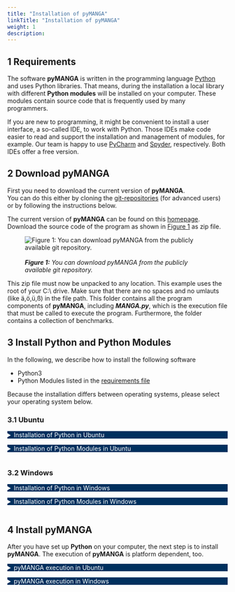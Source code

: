 ```yaml
---
title: "Installation of pyMANGA"
linkTitle: "Installation of pyMANGA"
weight: 1
description: 
---
```


<style type="text/css">
    details summary {color: white; background: #00305E; margin-bottom: 1em;}
    @media(min-width: 992px){
      details{width: 80%}
    }
</style>

## 1 Requirements 

The software **pyMANGA** is written in the programming language [Python](https://www.python.org/) and uses Python libraries. 
That means, during the installation a local library with different **Python modules** will be installed on your computer.
These modules contain source code that is frequently used by many programmers.

If you are new to programming, it might be convenient to install a user interface, a so-called IDE, to work with Python. 
Those IDEs make code easier to read and support the installation and management of modules, for example.
Our team is happy to use [PyCharm](https://www.jetbrains.com/pycharm/) and [Spyder](https://www.spyder-ide.org/), respectively.
Both IDEs offer a free version.

## 2 Download pyMANGA 

First you need to download the current version of **pyMANGA**.  
You can do this either by cloning the [git-repositories](https://github.com/pymanga/pyMANGA/ "https://github.com/pymanga/pyMANGA/") (for advanced users) or by following the instructions below.  

The current version of **pyMANGA** can be found on this [homepage](https://github.com/pymanga/pyMANGA/ "https://github.com/pymanga/pyMANGA/").
Download the source code of the program as shown in <a href="/docs/getting_started/installation/#Figure_1">Figure 1</a> as zip file.

<figure class="alert">
     <img id="Figure_1" src="/pictures/getting_started/installation_of_pymanga/download_pymanga_ubuntu.png" title="Figure 1: You can download pyMANGA from the publicly available git repository.">
	 <figcaption>
     	<i><br><strong>Figure 1:</strong> You can download pyMANGA from the publicly available git repository.</i>
     </figcaption>
</figure>

This zip file must now be unpacked to any location. This example uses the root of your C:\ drive.
Make sure that there are no spaces and no umlauts (like ä,ö,ü,ß) in the file path.
This folder contains all the program components of **pyMANGA**, including ***MANGA.py***, which is the execution file that must be called to execute the program.
Furthermore, the folder contains a collection of benchmarks.

## 3 Install Python and Python Modules

In the following, we describe how to install the following software

- Python3
- Python Modules listed in the [requirements file](https://github.com/pymanga/pyMANGA/blob/master/requirements.txt)

Because the installation differs between operating systems, please select your operating system below.

### 3.1 Ubuntu

<details>
<summary>Installation of Python in Ubuntu</summary>

**Ubuntu 18.04** includes a first installation of (**Python 2** and) **Python 3** by default.
In order to check which version is currently on the computer, after opening a new terminal window with the key combination **"CTRL + Alt + T "**, a version query can be started with the command:

	python3 -V 

It is recommended to update the package directory of the operating system first.
To update the current version, you can use the commands 

	sudo apt update
 
and 

	sudo apt -y upgrade 

to update the whole system - and thus the **Python 3** package.
The updated version can be checked again via the command

	python3 -V

If unexpected problems occur, you can use the command

	sudo apt-get install python3

to (re)install the package.

</details>



<details>
<summary >Installation of Python Modules in Ubuntu <a name="Installation_Ubuntu"></a></summary>

In order to run **pyMANGA**, you may need to install modules that are not yet in the **Python** library but are required by pyMANGA.
Since **Python** also plays an important role in the **Ubuntu** operating system, the pre-installed library is very extensive.
Therefore, it is recommended to install the program first and to install any missing modules after the first execution of the program - **pyMANGA** will tell you which modules are needed.

If **pyMANGA** cannot yet be executed due to missing modules in the local Python library - as mentioned at the beginning - one of the missing packages is displayed in an error message.
For the installation of **Python modules**, **pip** ("Pip installs Python") is suitable.
By opening a terminal window (key combination **Ctrl + Alt + T**) and entering the command

	sudo apt-get install python3-pip

pip can be installed.

To add a **Python module** to the library with **pip** the following command must be entered into a terminal:

	pip3 install name_of_the_module

The modules needed to run **pyMANGA** are listed in the [requirements file](https://github.com/pymanga/pyMANGA/blob/master/requirements.txt). Please download the requirements file by clicking the three dots on the right hand side of the github page and select "Download".
To install all modules listed in the requirements file, you can use the following command. Don't forget to adjust the file to the requirements file according to your download location (e.g. ) 

	pip3 install -r requirements.txt

After all missing modules are installed, restart **pyMANGA**.
If all modules are installed successfully, you should get the following output:


	Traceback (most recent call last):
	  File "MANGA.py", line 26, in main
	    prj = XMLtoProject(xml_project_file=project_file)
	UnboundLocalError: local variable 'project_file' referenced before assignment
	
	During handling of the above exception, another exception occurred:
	
	Traceback (most recent call last):
	  File "MANGA.py", line 38, in <module>
	    main(sys.argv[1:])
	  File "MANGA.py", line 28, in main
	    raise UnboundLocalError('Wrong usage of pyMANGA. Type "python' +
	UnboundLocalError: Wrong usage of pyMANGA. Type "python MANGA.py -h" for additional help.


Even if you get this error message first, it means that **pyMANGA** is installed and works correctly.
The calculation of a first example setup is explained in the section  <a href="/docs/getting_started/first_applications_of_pymanga/">First Applications of **pyMANGA**</a> of this short tutorial.

</details>

### 3.2 Windows

<details>
<summary>Installation of Python in Windows</summary>

To run **pyMANGA**, you must first obtain an **interpreter** for the **Python** programming language.
An example would be **python<sup>T</sup><sup>M</sup>**.
To do this, open your browser and go to [python.org](https://www.python.org/).
In the drop-down menu under ***Download*** you will find the current release version for your operating system of **Python** (this manual describes the procedure for Windows, see <a href="/docs/getting_started/installation/#Figure_2">Figure 2</a>).

<figure class="alert">
     <img id="Figure_2" src="/pictures/getting_started/installation_of_pymanga/download_python_windows_1.jpg" title="Figure 2: Select the python version suitable for Windows on python.org.">
	 <figcaption>
     	<i><br><strong>Figure 2:</strong> Select the python version suitable for Windows on python.org.</i>
     </figcaption>
</figure>

<figure class="alert">
     <img id="Figure_3" src="/pictures/getting_started/installation_of_pymanga/download_python_windows_2.jpg" title="Figure 3: Select Python version 3.7.x from the list of available releases.">
	 <figcaption>
     	<i><br><strong>Figure 3:</strong> Select Python version 3.7.x from the list of available releases.</i>
     </figcaption>
</figure>

Execute the downloaded file (***python-3.7.7-amd64.exe***) like a normal Windows exe and install it on your computer (see <a href="/docs/getting_started/installation/#Figure_4">Figure 4</a>). 

<figure class="alert">
     <img id="Figure_4" src="/pictures/getting_started/installation_of_pymanga/installation_python_windows.jpg" title="Figure 4: Run the downloaded file and install python by following the instructions.">
	 <figcaption>
     	<i><br><strong>Figure 4:</strong> Run the downloaded file and install python by following the instructions.</i>
     </figcaption>
</figure>

This completes the **Python** installation. 
<!-- To start **pyMANGA** some additional preparations have to be made. Go to the subdirectory Preparation and select the appropriate file before your operating system. -->

</details>

<details>
<summary >Installation of Python Modules in Windows <a name="Installation_Ubuntu"></a></summary>

To install python modules, we use the **"Command Prompt"**.
You can easily find it by typing **"Command Prompt"** in the windows search window and opening it with a **mouse click**.
Since pyMANGA is a command line program, everything happens in the command prompt (see <a href="/docs/getting_started/installation/#Figure_5">Figure 5</a>).

<figure class="alert">
     <img id="Figure_5" src="/pictures/getting_started/installation_of_pymanga/open_command_prompt.jpg" title="Figure 5: Start the command prompt">
	 <figcaption>
     	<i><br><strong>Figure 5:</strong> Start the command prompt.</i>
     </figcaption>
</figure>

Now, we install all python modules that are needed to run pyMANGA. As a reminder, the [requirement file](https://github.com/pymanga/pyMANGA/blob/master/requirements.txt) lists all modules that we need to install and is included in the pyMANGA folder you downloaded earlier (<a href="/docs/getting_started/installation/#2-download-pymanga">Download pyMANGA</a>). 
In the command prompt navigate to your pyMANGA folder by using the `cd` command. If you saved the file to the root of your C:\ drive you can use the following command to navigate to the folder:  

	cd C:\pyMANGA

Pip lets us install all modules that are listed in the requirement file with one line of code. This might take a couple minutes. Type or copy the following code into the **command prompt** to start the installation (see <a href="/docs/getting_started/installation/#Figure_6">Figure 6</a>).  

	py -3.7 -m pip install -r requirements.txt

<figure class="alert">
     <img id="Figure_6" src="/pictures/getting_started/installation_of_pymanga/install_packages_windows.png" title="Figure 6: Install the needed python packages using the command prompt.">
	 <figcaption>
     	<i><br><strong>Figure 6:</strong> Install the needed python packages using the command prompt.</i>
     </figcaption>
</figure>

Note: If the prompt says that ***pip*** is not up-to-date, you can use `upgrade pip` to update it.
However, this is not mandatory.

Now the preparations for using the **compiler** are finished.

<details>
<summary>Further explanations</summary>

- `cd` is short for **change directories** and is used to navigate to a specific folder.  
- `py` means you are calling **Python**. Where `-3.7` is the version you are using.
- `-m` means you are calling a module, in this case `pip`, which is used to `install` other **modules**.
- The `-r` flag tells `pip` to read the **requirements** file and install all modules listed in it.
  
</details>

</details>

## 4 Install pyMANGA

After you have set up **Python** on your computer, the next step is to install **pyMANGA**.
The execution of **pyMANGA** is platform dependent, too.

<details>
<summary >pyMANGA execution in Ubuntu <a name="Installation_Ubuntu"></a></summary>

Open a terminal window with the key combination **Ctrl + Alt + T** and navigate to the main level of the program.
Alternatively, you can also choose the graphical way by navigating to the location via Files.
There you can open the console by right-clicking and in the menu that opens, you have to use the field "Open in Terminal" to open a terminal window, where you are already in the main level of the program.

By typing 

	python3 MANGA.py

the program will be started.

</details>


<details>
<summary>pyMANGA execution in Windows</summary>

To execute pyMANGA, open the command prompt again. If you are unsure how to open and use the command prompt, please refer to the instructions in the section [Installation of Python Modules in Windows](###Windows). If you closed the command prompt make sure to navigate to the pyMANGA folder again (e.g. `cd C:\pyMANGA`).  
Now we can run pyMANGA and check the **help** by typing the following command:

	py MANGA.py -h

Again, `py` means Python is called, `MANGA.py` represents the file to be called, and the `-h` flag calls the help.

Note: To find your file path, **right-click** on the ***pyMANGA*** **folder** and go to **Properties**.
Here you will find the information about the location of the folder to which you have to add to the **name** of the **folder**

</details>